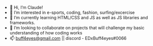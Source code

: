 - 👋 Hi, I’m Claude!
- 👀 I’m interested in e-sports, coding, fashion, surfing/excercise
- 🌱 I’m currently learning HTML/CSS and JS as well as JS libraries and frameworks.
- 💞️ I’m looking to collaborate on projects that will challenge my basic understanding of how coding works
- 📫 buff4eyes@gmail.com || discord - EDxBuff4eyes#0066

<!---
cmokbel1/cmokbel1 is a ✨ special ✨ repository because its `README.md` (this file) appears on your GitHub profile.
You can click the Preview link to take a look at your changes.
--->
